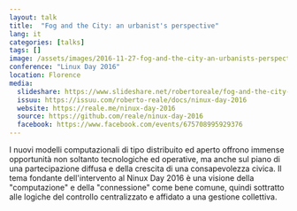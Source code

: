 ```yaml
---
layout: talk
title:  "Fog and the City: an urbanist's perspective"
lang: it
categories: [talks]
tags: []
image: /assets/images/2016-11-27-fog-and-the-city-an-urbanists-perspective.jpg
conference: "Linux Day 2016"
location: Florence
media:
  slideshare: https://www.slideshare.net/robertoreale/fog-and-the-city-an-urbanists-perspective
  issuu: https://issuu.com/roberto-reale/docs/ninux-day-2016
  website: https://reale.me/ninux-day-2016
  source: https://github.com/reale/ninux-day-2016
  facebook: https://www.facebook.com/events/675708995929376
---
```


I nuovi modelli computazionali di tipo distribuito ed aperto offrono immense opportunità non soltanto tecnologiche ed operative, ma anche sul piano di una partecipazione diffusa e della crescita di una consapevolezza civica. Il tema fondante dell'intervento al Ninux Day 2016 è una visione della "computazione" e della "connessione" come bene comune, quindi sottratto alle logiche del controllo centralizzato e affidato a una gestione collettiva.
